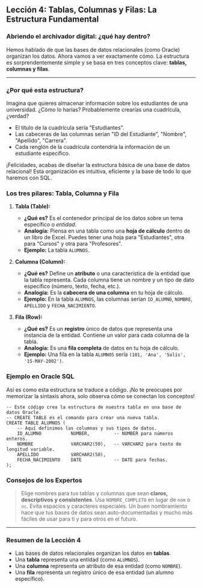 ## Lección 4: Tablas, Columnas y Filas: La Estructura Fundamental

### Abriendo el archivador digital: ¿qué hay dentro?

Hemos hablado de que las bases de datos relacionales (como Oracle) organizan los datos. Ahora vamos a ver exactamente cómo. La estructura es sorprendentemente simple y se basa en tres conceptos clave: **tablas, columnas y filas**.

---

### ¿Por qué esta estructura?

Imagina que quieres almacenar información sobre los estudiantes de una universidad. ¿Cómo lo harías? Probablemente crearías una cuadrícula, ¿verdad?

- El título de la cuadrícula sería "Estudiantes".
- Las cabeceras de las columnas serían "ID del Estudiante", "Nombre", "Apellido", "Carrera".
- Cada renglón de la cuadrícula contendría la información de un estudiante específico.

¡Felicidades, acabas de diseñar la estructura básica de una base de datos relacional! Esta organización es intuitiva, eficiente y la base de todo lo que haremos con SQL.

### Los tres pilares: Tabla, Columna y Fila

1.  **Tabla (Table):**
    - **¿Qué es?** Es el contenedor principal de los datos sobre un tema específico o *entidad*.
    - **Analogía:** Piensa en una tabla como una **hoja de cálculo** dentro de un libro de Excel. Puedes tener una hoja para "Estudiantes", otra para "Cursos" y otra para "Profesores".
    - **Ejemplo:** La tabla `ALUMNOS`.

2.  **Columna (Column):**
    - **¿Qué es?** Define un **atributo** o una característica de la entidad que la tabla representa. Cada columna tiene un nombre y un tipo de dato específico (número, texto, fecha, etc.).
    - **Analogía:** Es la **cabecera de una columna** en tu hoja de cálculo.
    - **Ejemplo:** En la tabla `ALUMNOS`, las columnas serían `ID_ALUMNO`, `NOMBRE`, `APELLIDO` y `FECHA_NACIMIENTO`.

3.  **Fila (Row):**
    - **¿Qué es?** Es un **registro** único de datos que representa una instancia de la entidad. Contiene un valor para cada columna de la tabla.
    - **Analogía:** Es una **fila completa** de datos en tu hoja de cálculo.
    - **Ejemplo:** Una fila en la tabla `ALUMNOS` sería `(101, 'Ana', 'Solís', '15-MAY-2002')`.

### Ejemplo en Oracle SQL

Así es como esta estructura se traduce a código. ¡No te preocupes por memorizar la sintaxis ahora, solo observa cómo se conectan los conceptos!

```oracle
-- Este código crea la estructura de nuestra tabla en una base de datos Oracle.
-- CREATE TABLE es el comando para crear una nueva tabla.
CREATE TABLE ALUMNOS (
    -- Aquí definimos las columnas y sus tipos de datos.
    ID_ALUMNO           NUMBER,         -- NUMBER para números enteros.
    NOMBRE              VARCHAR2(50),   -- VARCHAR2 para texto de longitud variable.
    APELLIDO            VARCHAR2(50),
    FECHA_NACIMIENTO    DATE            -- DATE para fechas.
);
```

### Consejos de los Expertos

> Elige nombres para tus tablas y columnas que sean **claros, descriptivos y consistentes**. Usa `NOMBRE_COMPLETO` en lugar de `nom` o `nc`. Evita espacios y caracteres especiales. Un buen nombramiento hace que tus bases de datos sean auto-documentadas y mucho más fáciles de usar para ti y para otros en el futuro.

---

### Resumen de la Lección 4

- Las bases de datos relacionales organizan los datos en **tablas**.
- Una **tabla** representa una entidad (como `ALUMNOS`).
- Una **columna** representa un atributo de esa entidad (como `NOMBRE`).
- Una **fila** representa un registro único de esa entidad (un alumno específico).
